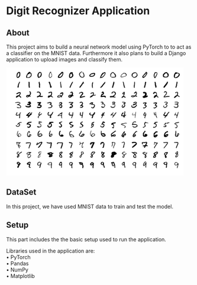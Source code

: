 # Digit Recognizer Application
 


## About

This project aims to build a neural network model using PyTorch to to act as a classifier on the MNIST data. Furthermore it also plans to build a Django application to upload images and classify them.  

![design](images/mnist_sample.png)

## DataSet
In this project, we have used MNIST data to train and test the model.


## Setup
This part includes the the basic setup used to run the application.

Libraries used in the application are:\
•	PyTorch\
•	Pandas\
•	NumPy\
•	Matplotlib










